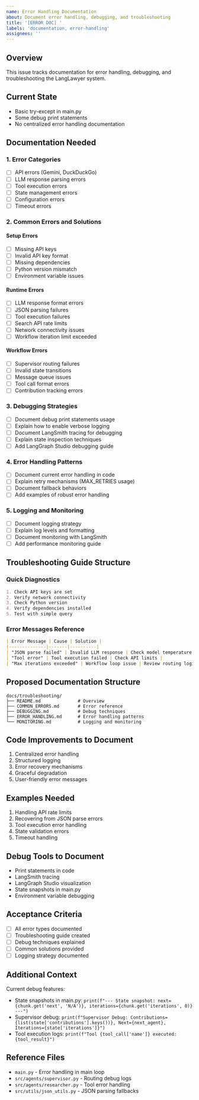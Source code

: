 ```yaml
---
name: Error Handling Documentation
about: Document error handling, debugging, and troubleshooting
title: '[ERROR DOC] '
labels: 'documentation, error-handling'
assignees: ''
---
```


## Overview
This issue tracks documentation for error handling, debugging, and troubleshooting the LangLawyer system.

## Current State
- Basic try-except in main.py
- Some debug print statements
- No centralized error handling documentation

## Documentation Needed

### 1. Error Categories
- [ ] API errors (Gemini, DuckDuckGo)
- [ ] LLM response parsing errors
- [ ] Tool execution errors
- [ ] State management errors
- [ ] Configuration errors
- [ ] Timeout errors

### 2. Common Errors and Solutions

#### Setup Errors
- [ ] Missing API keys
- [ ] Invalid API key format
- [ ] Missing dependencies
- [ ] Python version mismatch
- [ ] Environment variable issues

#### Runtime Errors
- [ ] LLM response format errors
- [ ] JSON parsing failures
- [ ] Tool execution failures
- [ ] Search API rate limits
- [ ] Network connectivity issues
- [ ] Workflow iteration limit exceeded

#### Workflow Errors
- [ ] Supervisor routing failures
- [ ] Invalid state transitions
- [ ] Message queue issues
- [ ] Tool call format errors
- [ ] Contribution tracking errors

### 3. Debugging Strategies
- [ ] Document debug print statements usage
- [ ] Explain how to enable verbose logging
- [ ] Document LangSmith tracing for debugging
- [ ] Explain state inspection techniques
- [ ] Add LangGraph Studio debugging guide

### 4. Error Handling Patterns
- [ ] Document current error handling in code
- [ ] Explain retry mechanisms (MAX_RETRIES usage)
- [ ] Document fallback behaviors
- [ ] Add examples of robust error handling

### 5. Logging and Monitoring
- [ ] Document logging strategy
- [ ] Explain log levels and formatting
- [ ] Document monitoring with LangSmith
- [ ] Add performance monitoring guide

## Troubleshooting Guide Structure

### Quick Diagnostics
```markdown
1. Check API keys are set
2. Verify network connectivity
3. Check Python version
4. Verify dependencies installed
5. Test with simple query
```

### Error Messages Reference
```markdown
| Error Message | Cause | Solution |
|--------------|-------|----------|
| "JSON parse failed" | Invalid LLM response | Check model temperature |
| "Tool error" | Tool execution failed | Check API limits |
| "Max iterations exceeded" | Workflow loop issue | Review routing logic |
```

## Proposed Documentation Structure
```
docs/troubleshooting/
├── README.md              # Overview
├── COMMON_ERRORS.md       # Error reference
├── DEBUGGING.md           # Debug techniques
├── ERROR_HANDLING.md      # Error handling patterns
└── MONITORING.md          # Logging and monitoring
```

## Code Improvements to Document
1. Centralized error handling
2. Structured logging
3. Error recovery mechanisms
4. Graceful degradation
5. User-friendly error messages

## Examples Needed
1. Handling API rate limits
2. Recovering from JSON parse errors
3. Tool execution error handling
4. State validation errors
5. Timeout handling

## Debug Tools to Document
- Print statements in code
- LangSmith tracing
- LangGraph Studio visualization
- State snapshots in main.py
- Environment variable debugging

## Acceptance Criteria
- [ ] All error types documented
- [ ] Troubleshooting guide created
- [ ] Debug techniques explained
- [ ] Common solutions provided
- [ ] Logging strategy documented

## Additional Context
Current debug features:
- State snapshots in main.py: `print(f"--- State snapshot: next={chunk.get('next', 'N/A')}, iterations={chunk.get('iterations', 0)} ---")`
- Supervisor debug: `print(f"Supervisor Debug: Contributions={list(state['contributions'].keys())}, Next={next_agent}, Iterations={state['iterations']}")`
- Tool execution logs: `print(f"Tool {tool_call['name']} executed: {tool_result}")`

## Reference Files
- `main.py` - Error handling in main loop
- `src/agents/supervisor.py` - Routing debug logs
- `src/agents/researcher.py` - Tool error handling
- `src/utils/json_utils.py` - JSON parsing fallbacks
